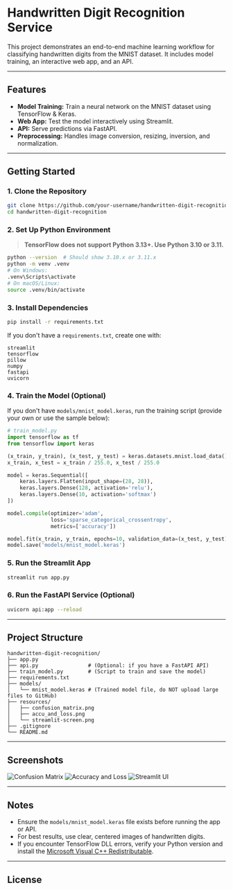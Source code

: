 # Handwritten Digit Recognition Service

This project demonstrates an end-to-end machine learning workflow for classifying handwritten digits from the MNIST dataset. It includes model training, an interactive web app, and an API.

---

## Features

- **Model Training:** Train a neural network on the MNIST dataset using TensorFlow & Keras.
- **Web App:** Test the model interactively using Streamlit.
- **API:** Serve predictions via FastAPI.
- **Preprocessing:** Handles image conversion, resizing, inversion, and normalization.

---

## Getting Started

### 1. Clone the Repository

```bash
git clone https://github.com/your-username/handwritten-digit-recognition.git
cd handwritten-digit-recognition
```

### 2. Set Up Python Environment

> **TensorFlow does not support Python 3.13+. Use Python 3.10 or 3.11.**

```bash
python --version  # Should show 3.10.x or 3.11.x
python -m venv .venv
# On Windows:
.venv\Scripts\activate
# On macOS/Linux:
source .venv/bin/activate
```

### 3. Install Dependencies

```bash
pip install -r requirements.txt
```

If you don't have a `requirements.txt`, create one with:
```
streamlit
tensorflow
pillow
numpy
fastapi
uvicorn
```

### 4. Train the Model (Optional)

If you don't have `models/mnist_model.keras`, run the training script (provide your own or use the sample below):

```python
# train_model.py
import tensorflow as tf
from tensorflow import keras

(x_train, y_train), (x_test, y_test) = keras.datasets.mnist.load_data()
x_train, x_test = x_train / 255.0, x_test / 255.0

model = keras.Sequential([
    keras.layers.Flatten(input_shape=(28, 28)),
    keras.layers.Dense(128, activation='relu'),
    keras.layers.Dense(10, activation='softmax')
])

model.compile(optimizer='adam',
              loss='sparse_categorical_crossentropy',
              metrics=['accuracy'])

model.fit(x_train, y_train, epochs=10, validation_data=(x_test, y_test))
model.save('models/mnist_model.keras')
```

### 5. Run the Streamlit App

```bash
streamlit run app.py
```

### 6. Run the FastAPI Service (Optional)

```bash
uvicorn api:app --reload
```

---

## Project Structure

```
handwritten-digit-recognition/
├── app.py
├── api.py                # (Optional: if you have a FastAPI API)
├── train_model.py        # (Script to train and save the model)
├── requirements.txt
├── models/
│   └── mnist_model.keras # (Trained model file, do NOT upload large files to GitHub)
├── resources/
│   ├── confusion_matrix.png
│   ├── accu_and_loss.png
│   └── streamlit-screen.png
├── .gitignore
└── README.md
```

---

## Screenshots

![Confusion Matrix](resources/confusion_matrix.png)
![Accuracy and Loss](resources/accu_and_loss.png)
![Streamlit UI](resources/streamlit-screen.png)

---

## Notes

- Ensure the `models/mnist_model.keras` file exists before running the app or API.
- For best results, use clear, centered images of handwritten digits.
- If you encounter TensorFlow DLL errors, verify your Python version and install the [Microsoft Visual C++ Redistributable](https://learn.microsoft.com/en-us/cpp/windows/latest-supported-vc-redist?view=msvc-170).

---

## License